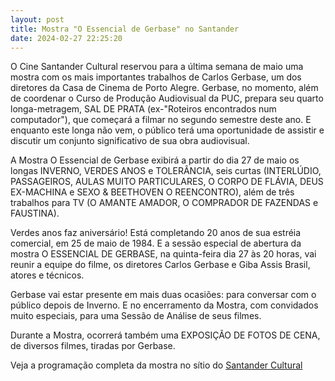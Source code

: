 ```yaml
---
layout: post
title: Mostra "O Essencial de Gerbase" no Santander
date: 2024-02-27 22:25:20
---
```

O Cine Santander Cultural reservou para a última semana de maio uma mostra com os mais importantes trabalhos de Carlos Gerbase, um dos diretores da Casa de Cinema de Porto Alegre. Gerbase, no momento, além de coordenar o Curso de Produção Audiovisual da PUC, prepara seu quarto longa-metragem, SAL DE PRATA (ex-"Roteiros encontrados num computador"), que começará a filmar no segundo semestre deste ano. E enquanto este longa não vem, o público terá uma oportunidade de assistir e discutir um conjunto significativo de sua obra audiovisual.

A Mostra O Essencial de Gerbase exibirá a partir do dia 27 de maio os longas INVERNO, VERDES ANOS e TOLERÂNCIA, seis curtas (INTERLÚDIO, PASSAGEIROS, AULAS MUITO PARTICULARES, O CORPO DE FLÁVIA, DEUS EX-MACHINA e SEXO & BEETHOVEN O REENCONTRO), além de três trabalhos para TV (O AMANTE AMADOR, O COMPRADOR DE FAZENDAS e FAUSTINA).

Verdes anos faz aniversário! Está completando 20 anos de sua estréia comercial, em 25 de maio de 1984. E a sessão especial de abertura da mostra O ESSENCIAL DE GERBASE, na quinta-feira dia 27 às 20 horas, vai reunir a equipe do filme, os diretores Carlos Gerbase e Giba Assis Brasil, atores e técnicos.

Gerbase vai estar presente em mais duas ocasiões: para conversar com o público depois de Inverno. E no encerramento da Mostra, com convidados muito especiais, para uma Sessão de Análise de seus filmes.

Durante a Mostra, ocorrerá também uma EXPOSIÇÃO DE FOTOS DE CENA, de diversos filmes, tiradas por Gerbase.

Veja a programação completa da mostra no sítio do [Santander Cultural](http://www.santandercultural.com.br/programacao/cinema.asp)